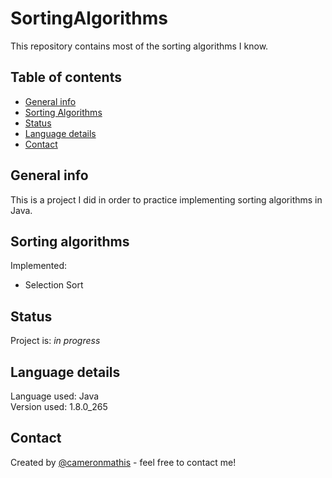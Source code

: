 # SortingAlgorithms
This repository contains most of the sorting algorithms I know.

## Table of contents
* [General info](#general-info)
* [Sorting Algorithms](#Sorting-algorithms)
* [Status](#status)
* [Language details](#Language-details)
* [Contact](#contact)

## General info
This is a project I did in order to practice implementing sorting algorithms in Java.

## Sorting algorithms
Implemented:
* Selection Sort

## Status
Project is: _in progress_

## Language details
Language used: Java </br>
Version used: 1.8.0_265

## Contact
Created by [@cameronmathis](https://github.com/cameronmathis/) - feel free to contact me!